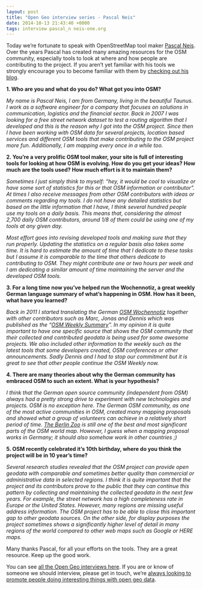 ```yaml
--- 
layout: post
title: "Open Geo interview series - Pascal Neis"
date: 2014-10-13 21:43:40 +0000
tags: interview pascal_n neis-one.org
---
```

Today we’re fortunate to speak with OpenStreetMap tool maker [Pascal Neis](http://neis-one.org/about/). Over the years Pascal has created many amazing resources for the OSM community, especially tools to look at where and how people are contributing to the project. If you aren’t yet familiar with his tools we strongly encourage you to become familiar with them by [checking out his blog](http://neis-one.org/). 

**1\. Who are you and what do you do? What got you into OSM?**

_My name is Pascal Neis, I am from Germany, living in the beautiful Taunus. I work as a software engineer for a company that focuses on solutions in communication, logistics and the financial sector. Back in 2007 I was looking for a free street network dataset to test a routing algorithm that I developed and this is the reason why I got into the OSM project. Since then I have been working with OSM data for several projects, location based services and different OSM tools that make contributing to the OSM project more fun. Additionally, I am mapping every once in a while too._

**2\. You’re a very prolific OSM tool maker, your site is full of interesting tools for looking at how OSM is evolving. How do you get your ideas? How much are the tools used? How much effort is it to maintain them?**

_Sometimes I just simply think to myself: “hey, it would be cool to visualize or have some sort of statistics for this or that OSM information or contributor”. At times I also receive messages from other OSM contributors with ideas or comments regarding my tools. I do not have any detailed statistics but based on the little information that I have, I think several hundred people use my tools on a daily basis. This means that, considering the almost 2,700 daily OSM contributors, around 1/8 of them could be using one of my tools at any given day._

_Most effort goes into revising developed tools and making sure that they run properly. Updating the statistics on a regular basis also takes some time. It is hard to estimate the amount of time that I dedicate to these tasks but I assume it is comparable to the time that others dedicate to contributing to OSM. They might contribute one or two hours per week and I am dedicating a similar amount of time maintaining the server and the developed OSM tools._

**3\. For a long time now you’ve helped run the Wochennotiz, a great weekly German language summary of what’s happening in OSM. How has it been, what have you learned?**

_Back in 2011 I started translating the German [OSM Wochennotiz](http://blog.openstreetmap.de/blog/category/wn/) together with other contributors such as Marc, Jonas and Dennis which was published as the “[OSM Weekly Summary](http://www.weeklyosm.eu/)”. In my opinion it is quite important to have one specific source that shows the OSM community that their collected and contributed geodata is being used for some awesome projects. We also included other information to the weekly such as the latest tools that some developers created, OSM conferences or other announcements. Sadly Dennis and I had to stop our commitment but it is great to see that other people continue the OSM Weekly now._

**4\. There are many theories about why the German community has embraced OSM to such an extent. What is your hypothesis?**

_I think that the German open source community (independent from OSM) always had a pretty strong drive to experiment with new technologies and projects. OSM is no exception here. The German OSM community, as one of the most active communities in OSM, created many mapping proposals and showed what a group of volunteers can achieve in a relatively short period of time. [The Berlin Zoo](http://www.openstreetmap.org/#map=17/52.50801/13.33733) is still one of the best and most significant parts of the OSM world map. However, I guess when a mapping proposal works in Germany; it should also somehow work in other countries ;)_

**5\. OSM recently celebrated it’s 10th birthday, where do you think the project will be in 10 year’s time?**

_Several research studies revealed that the OSM project can provide open geodata with comparable and sometimes better quality than commercial or administrative data in selected regions. I think it is quite important that the project and its contributors prove to the public that they can continue this pattern by collecting and maintaining the collected geodata in the next few years. For example, the street network has a high completeness rate in Europe or the United States. However, many regions are missing useful address information. The OSM project has to be able to close this important gap to other geodata sources. On the other side, for display purposes the project sometimes shows a significantly higher level of detail in many regions of the world compared to other web maps such as Google or HERE maps._

Many thanks Pascal, for all your efforts on the tools. They are a great resource. Keep up the good work.

You can see [all the Open Geo interviews here](http://blog.opencagedata.com/tagged/interview). If you are or know of someone we should interview, please get in touch, we’re [always looking to promote people doing interesting things with open geo data](http://blog.opencagedata.com/post/98139732993/call-for-open-geo-openstreetmap-interviewees).
